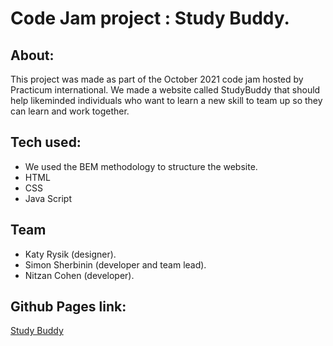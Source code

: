 # Code Jam project : Study Buddy.

## About:
This project was made as part of the October 2021 code jam hosted by Practicum international.
We made a website called StudyBuddy that should help likeminded individuals who want to learn a new skill to team up so they can learn and work together.

## Tech used:
* We used the BEM methodology to structure the website.
* HTML
* CSS
* Java Script

## Team
* Katy Rysik (designer).
* Simon Sherbinin (developer and team lead).
* Nitzan Cohen (developer).

## Github Pages link:
[Study Buddy](https://nitzanc07.github.io/Code-Jam_Good-enough-technologies/)
